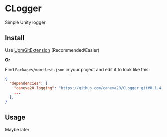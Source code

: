 # CLogger
Simple Unity logger

## Install
Use [UpmGitExtension](https://github.com/mob-sakai/UpmGitExtension) (Recommended/Easier)

**Or**

Find `Packages/manifest.json` in your project and edit it to look like this:
```json
{
  "dependencies": {
    "caneva20.logging": "https://github.com/caneva20/CLogger.git#0.1.4-preview.5",
    ...
  },
}
```

## Usage
Maybe later
